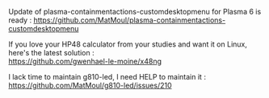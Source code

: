 Update of plasma-containmentactions-customdesktopmenu for Plasma 6 is ready :
https://github.com/MatMoul/plasma-containmentactions-customdesktopmenu

If you love your HP48 calculator from your studies and want it on Linux, here's the latest solution :  
https://github.com/gwenhael-le-moine/x48ng

I lack time to maintain g810-led, I need HELP to maintain it :  
https://github.com/MatMoul/g810-led/issues/210
